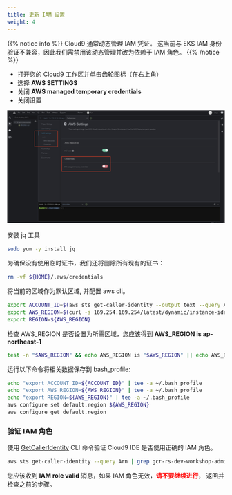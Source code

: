 ```yaml
---
title: 更新 IAM 设置
weight: 4
---
```


{{% notice info %}}
Cloud9 通常动态管理 IAM 凭证。 这当前与 EKS IAM 身份验证不兼容，因此我们需禁用该动态管理并改为依赖于 IAM 角色。
{{% /notice %}}

- 打开您的 Cloud9 工作区并单击齿轮图标（在右上角） 
- 选择 **AWS SETTINGS**
- 关闭 **AWS managed temporary credentials**
- 关闭设置

![Cloud9 Manage EC2 Instance](/images/cloud9-update-role-setting.png)

安装 jq 工具

```sh
sudo yum -y install jq
```

为确保没有使用临时证书，我们还将删除所有现有的证书：

```sh
rm -vf ${HOME}/.aws/credentials
```

将当前的区域作为默认区域, 并配置 aws cli。 

```sh
export ACCOUNT_ID=$(aws sts get-caller-identity --output text --query Account)
export AWS_REGION=$(curl -s 169.254.169.254/latest/dynamic/instance-identity/document | jq -r '.region')
export REGION=${AWS_REGION}
```

检查 AWS_REGION 是否设置为所需区域，您应该得到 **AWS_REGION is ap-northeast-1** 

```sh
test -n "$AWS_REGION" && echo AWS_REGION is "$AWS_REGION" || echo AWS_REGION is not set
```

运行以下命令将相关数据保存到 bash_profile:

```sh
echo "export ACCOUNT_ID=${ACCOUNT_ID}" | tee -a ~/.bash_profile
echo "export AWS_REGION=${AWS_REGION}" | tee -a ~/.bash_profile
echo "export REGION=${AWS_REGION}" | tee -a ~/.bash_profile
aws configure set default.region ${AWS_REGION}
aws configure get default.region
```

### 验证 IAM 角色 

使用 [GetCallerIdentity](https://docs.aws.amazon.com/cli/latest/reference/sts/get-caller-identity.html) CLI 命令验证 Cloud9 IDE 是否使用正确的 IAM 角色。

```sh
aws sts get-caller-identity --query Arn | grep gcr-rs-dev-workshop-admin -q && echo "IAM role valid" || echo "IAM role NOT valid"
```

您应该收到 **IAM role valid** 消息，如果 IAM 角色无效，<span style="color: red;">**请不要继续进行**</span>， 返回并检查之前的步骤。 